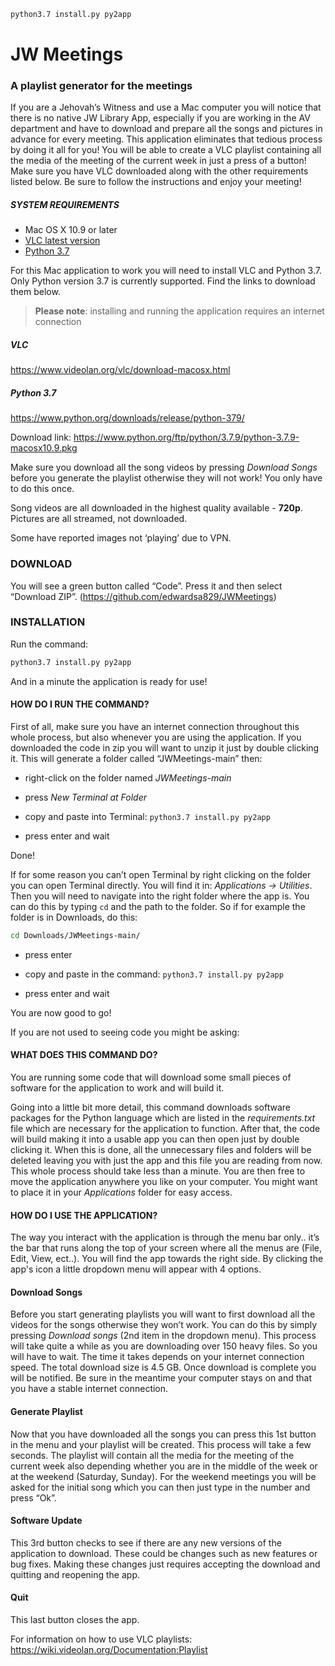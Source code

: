 ```bash
python3.7 install.py py2app
```

# JW Meetings
### A playlist generator for the meetings

If you are a Jehovah’s Witness and use a Mac computer you will notice that there is no native JW Library App, especially if you are working in the AV department and have to download and prepare all the songs and pictures in advance for every meeting. This application eliminates that tedious process by doing it all for you! You will be able to create a VLC playlist containing all the media of the meeting of the current week in just a press of a button! Make sure you have VLC downloaded along with the other requirements listed below. Be sure to follow the instructions and enjoy your meeting!

##### SYSTEM REQUIREMENTS

- Mac OS X 10.9 or later
- [VLC latest version](https://www.videolan.org/vlc/download-macosx.html)
- [Python 3.7](https://www.python.org/downloads/release/python-379/)

For this Mac application to work you will need to install VLC and Python 3.7. Only Python version 3.7 is currently supported. Find the links to download them below.

> **Please note**: installing and running the application requires an internet connection

##### VLC
https://www.videolan.org/vlc/download-macosx.html

##### Python 3.7
https://www.python.org/downloads/release/python-379/

Download link: https://www.python.org/ftp/python/3.7.9/python-3.7.9-macosx10.9.pkg




Make sure you download all the song videos by pressing *Download Songs* before you generate the playlist otherwise they will not work!
You only have to do this once.

Song videos are all downloaded in the highest quality available - **720p**.
Pictures are all streamed, not downloaded.


Some have reported images not ‘playing’ due to VPN.



### DOWNLOAD

You will see a green button called “Code”. Press it and then select “Download ZIP”.
(https://github.com/edwardsa829/JWMeetings)



### INSTALLATION

Run the command:

```bash
python3.7 install.py py2app
```

And in a minute the application is ready for use!


#### HOW DO I RUN THE COMMAND?

First of all, make sure you have an internet connection throughout this whole process, but also whenever you are using the application.
If you downloaded the code in zip you will want to unzip it just by double clicking it. This will generate a folder called “JWMeetings-main” then:

- right-click on the folder named *JWMeetings-main*

- press *New Terminal at Folder*

- copy and paste into Terminal: `python3.7 install.py py2app`

- press enter and wait

Done!


If for some reason you can’t open Terminal by right clicking on the folder you can open Terminal directly.
You will find it in: *Applications -> Utilities*. Then you will need to navigate into the right folder where the app is. You can do this by typing `cd` and the path to the folder. So if for example the folder is in Downloads, do this:
```bash
cd Downloads/JWMeetings-main/
```

- press enter

- copy and paste in the command: `python3.7 install.py py2app`

- press enter and wait


You are now good to go!


If you are not used to seeing code you might be asking:
#### WHAT DOES THIS COMMAND DO?

You are running some code that will download some small pieces of software for the application to work and will build it.

Going into a little bit more detail, this command downloads software packages for the Python language which are listed in the *requirements.txt* file which are necessary for the application to function. After that, the code will build making it into a usable app you can then open just by double clicking it. When this is done, all the unnecessary files and folders will be deleted leaving you with just the app and this file you are reading from now. 
This whole process should take less than a minute.
You are then free to move the application anywhere you like on your computer. You might want to place it in your *Applications* folder for easy access.



#### HOW DO I USE THE APPLICATION?

The way you interact with the application is through the menu bar only.. it’s the bar that runs along the top of your screen where all the menus are (File, Edit, View, ect..).
You will find the app towards the right side. By clicking the app's icon a little dropdown menu will appear with 4 options.


#### Download Songs
Before you start generating playlists you will want to first download all the videos for the songs otherwise they won’t work. You can do this by simply pressing *Download songs* (2nd item in the dropdown menu).
This process will take quite a while as you are downloading over 150 heavy files. So you will have to wait. The time it takes depends on your internet connection speed. The total download size is 4.5 GB.
Once download is complete you will be notified. Be sure in the meantime your computer stays on and that you have a stable internet connection. 

#### Generate Playlist
Now that you have downloaded all the songs you can press this 1st button in the menu and your playlist will be created. This process will take a few seconds. The playlist will contain all the media for the meeting of the current week also depending whether you are in the middle of the week or at the weekend (Saturday, Sunday). For the weekend meetings you will be asked for the initial song which you can then just type in the number and press “Ok”.

#### Software Update
This 3rd button checks to see if there are any new versions of the application to download. These could be changes such as new features or bug fixes. Making these changes just requires accepting the download and quitting and reopening the app.

#### Quit
This last button closes the app.



For information on how to use VLC playlists:
https://wiki.videolan.org/Documentation:Playlist
